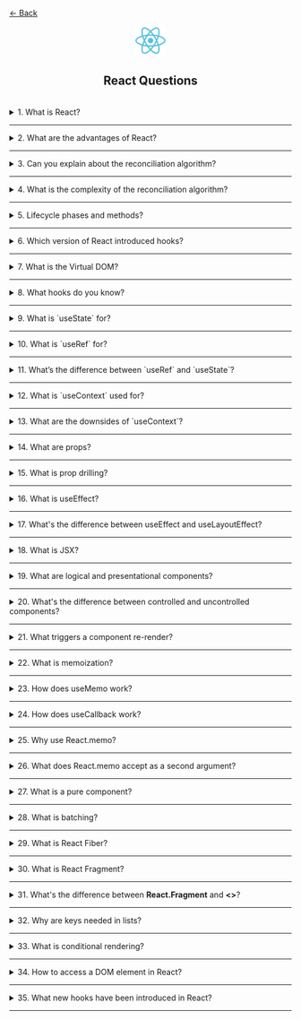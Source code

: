 <a href="../../../README.md">← Back</a>

<div align="center">
  <img src="../../../src/assets/icons/icons-for-titles/react.png">
  <h2>React Questions</h2>
</div>
<br />

<details>
<summary><span>1. What is React?</span></summary>
<br />

It’s a JavaScript library for building user interfaces using components and the virtual DOM.

</details>

---

<details>
<summary><span>2. What are the advantages of React?</span></summary>
<br />

- **Component-based approach** — the UI is split into reusable and isolated blocks
- **Virtual DOM** — only the changed parts of the tree are updated, speeding up rendering
- **One-way data flow** — simplifies debugging and makes the app behavior predictable
- **JSX** — a declarative syntax that combines JavaScript and HTML
- **Hooks** — a convenient way to manage state and lifecycle without classes
- **Large ecosystem** — many ready-to-use solutions and libraries (React Router, Redux, etc.)
- **Community support** — tons of learning resources and active developers
- **Great for SPA and SSR** — works on both client and server rendering (e.g. via Next.js)
- **Versatility** — applicable not only for web (React Native for mobile development)

</details>

---

<details>
<summary><span>3. Can you explain about the reconciliation algorithm?</span></summary>
<br />

**Reconciliation in React** is the process of comparing the new and previous Virtual DOM to determine the minimal changes needed in the real DOM.

**Key points:**

- On each re-render, React creates a new Virtual DOM tree.
- The algorithm compares it to the previous tree, computing a _diff_ — the differences between them.
- React uses heuristics:
  - components with different types are treated as different and replaced entirely;
  - list elements require unique `key`s for proper comparison;
  - if the component type is the same — only props and children are compared.

</details>

---

<details>
<summary><span>4. What is the complexity of the reconciliation algorithm?</span></summary>
<br />

_On average_, the complexity is close to **O(n)**, but due to optimizations and heuristics — **it runs faster in practice**, especially with well-structured components and correct `key`s in lists.

</details>

---

<details>
<summary><span>5. Lifecycle phases and methods?</span></summary>
<br />

In React, a component’s lifecycle is divided into **mounting**, **updating**, and **unmounting** — each phase includes specific methods or hooks depending on the component type.

**For class components:**

- `constructor` — initializes state.
- `componentDidMount` — called after the first render.
- `componentDidUpdate` — called after prop or state updates.
- `componentWillUnmount` — cleanup before the component is removed.

**For functional components (with hooks):**

- `useEffect(() => {...}, [])` — similar to `componentDidMount`.
- `useEffect(() => {...}, [deps])` — similar to `componentDidUpdate`.
- Returning a cleanup function `return () => {}` inside `useEffect` — similar to `componentWillUnmount`.

</details>

---

<details>
<summary><span>6. Which version of React introduced hooks?</span></summary>
<br />

Hooks were introduced in **React 16.8**, released in **February 2019**.

</details>

---

<details>
<summary><span>7. What is the Virtual DOM?</span></summary>
<br />

**Virtual DOM** is a lightweight abstraction of the real DOM — essentially a JavaScript-based in-memory tree that React uses to calculate UI changes before applying them to the real DOM.

Instead of changing the DOM directly, React builds a virtual tree, applies changes to it, then compares it to the previous version (**diffing**), and applies only the necessary updates to the browser DOM.

This approach minimizes costly DOM operations and makes UI updates faster and more efficient.

</details>

---

<details>
<summary><span>8. What hooks do you know?</span></summary>
<br />

Most common and widely used:

- `useState` — stores and updates local component state.
- `useEffect` — handles side effects (e.g. requests, timers).
- `useContext` — accesses context value without a Consumer.
- `useRef` — stores mutable values or references to DOM elements.
- `useMemo` — caches computed values for performance.
- `useCallback` — caches functions to avoid unnecessary re-renders.
- `useReducer` — manages complex state using a reducer function.
- `useLayoutEffect` — like `useEffect`, but runs before paint.

</details>

---

<details>
<summary><span>9. What is `useState` for?</span></summary>
<br />

**`useState`** is a hook for storing and managing local state in functional components.

It preserves a value between renders and provides a way to update it — triggering a re-render when changed.

</details>

---

<details>
<summary><span>10. What is `useRef` for?</span></summary>
<br />

**`useRef`** returns a mutable object with a `.current` property — allowing you to store values across renders **without** triggering re-renders.

Common use cases:

- accessing DOM elements directly;
- storing values not tied to rendering (timers, previous values, etc.).

Updating `.current` **does not trigger a component re-render**.

</details>

---

<details>
<summary><span>11. What’s the difference between `useRef` and `useState`?</span></summary>
<br />

**`useRef`** doesn’t cause a component to re-render when its value changes (stored in `.current`), while **`useState`** does — making `useRef` great for non-visual or transient values.

</details>

---

<details>
<summary><span>12. What is `useContext` used for?</span></summary>
<br />

**`useContext`** allows you to access shared data (context) inside any component within the matching `<Provider>`, helping to avoid prop drilling.

</details>

---

<details>
<summary><span>13. What are the downsides of `useContext`?</span></summary>
<br />

**The main downside of `useContext`** is that any change in the context value causes **all** consuming components to re-render, even if they only use part of the context — potentially hurting performance.

</details>

---

<details>
<summary><span>14. What are props?</span></summary>
<br />

**Props** are the mechanism for passing data from a parent component to a child in React, allowing components to be dynamic and reusable.

They are read-only — a child can use them but should not modify them.

</details>

---

<details>
<summary><span>15. What is prop drilling?</span></summary>
<br />

**Prop drilling** is when data is passed through a chain of intermediate components via props, even if only a deeply nested component needs it.

It becomes problematic as it **adds unnecessary complexity** — every level must forward props it doesn’t use, making the code harder to maintain and scale.

</details>

---

<details>
<summary><span>16. What is useEffect?</span></summary>
<br />

**`useEffect`** is a hook that replaces class component lifecycle methods in functional components.

The code inside `useEffect` runs **after the component is mounted**.  
To track changes to specific values, you can pass a dependency array as the second argument.

For cleanup tasks (e.g., unsubscribing, stopping timers), `useEffect` can return a **cleanup function**, which runs **on component unmount** or before the next effect execution.

The behavior of `useEffect` depends on the second argument:

- Without a dependency array — runs **on every render and re-render**;
- With an empty array `[]` — runs **only once** on initial render (mount);
- With specific dependencies `[dep1, dep2]` — runs on initial render and **whenever dependencies change**.

</details>

---

<details>
<summary><span>17. What's the difference between useEffect and useLayoutEffect?</span></summary>
<br />

**`useLayoutEffect`** works almost the same as `useEffect`, with one key difference:  
it runs **synchronously after all DOM mutations**, but **before** the browser paints the updated UI.

Unlike `useEffect`, which is **asynchronous and runs after paint**, `useLayoutEffect` allows effects to finish **before the user sees anything** — e.g., measuring dimensions, positioning, forcing scroll, or running sync animations.

> ⚠️ If code inside `useLayoutEffect` takes too long, it may cause a UI "freeze" as painting is delayed.

</details>

---

<details>
<summary><span>18. What is JSX?</span></summary>
<br />

JSX is a way to write HTML-like markup directly in JavaScript to describe what the UI should look like in React components.

</details>

---

<details>
<summary><span>19. What are logical and presentational components?</span></summary>
<br />

**Presentational components** focus on appearance — they render given data as UI.

**Logical components** handle business logic, state, and data processing, passing everything needed to child presentational components.

</details>

---

<details>
<summary><span>20. What's the difference between controlled and uncontrolled components?</span></summary>
<br />

**Controlled components** manage their state via React: the value (e.g., `input`) is stored in `useState` and updated via events.

**Uncontrolled components** store their state inside the DOM and use `ref` to access values instead of state.

</details>

---

<details>
<summary><span>21. What triggers a component re-render?</span></summary>
<br />

A React component re-renders when:

- Its **state (`state`)** changes;
- New **props (`props`)** are received from the parent;
- The **context (`context`)** it uses changes;
- The **parent component re-renders**, and this component is not optimized (e.g., not wrapped in `React.memo`);
- `forceUpdate` is called (in class components).

</details>

---

<details>
<summary><span>22. What is memoization?</span></summary>
<br />

**Memoization** is an optimization technique where a function’s result is **cached**, so it's not recalculated on repeated calls with the same arguments.

In React, it helps **prevent unnecessary re-renders** and redundant computations — especially with `useMemo`, `useCallback`, or `React.memo`.

</details>

---

<details>
<summary><span>23. How does useMemo work?</span></summary>
<br />

**`useMemo`** is a hook that caches a function’s result and reuses it, so it's not re-executed on every render.

A new computation runs only if dependencies (passed in the array) change.

</details>

---

<details>
<summary><span>24. How does useCallback work?</span></summary>
<br />

**`useCallback`** caches the function itself to avoid recreating it on each render.

A new function is created only if the dependencies in the second argument array change.

</details>

---

<details>
<summary><span>25. Why use React.memo?</span></summary>
<br />

**`React.memo`** allows React to _remember_ a component’s render result so it can **skip re-rendering** if props haven’t changed.

</details>

---

<details>
<summary><span>26. What does React.memo accept as a second argument?</span></summary>
<br />

The second argument to `React.memo` is a comparator function `areEqual(prevProps, nextProps)` that compares old and new props.

By default, it uses **shallow comparison** (`Object.is`). If props contain nested objects, arrays, or other complex structures, you can provide a **custom comparison function** to perform a deep check of necessary fields.

The function should return:

- `true` — if **props are equal** and **re-render is unnecessary**;
- `false` — if **props differ**, and the component needs to re-render.

This gives precise control over when a component updates — useful for performance optimization.

</details>

---

<details>
<summary><span>27. What is a pure component?</span></summary>
<br />

A **pure component** is one that always returns the same output given the same props and doesn't cause side effects.

</details>

---

<details>
<summary><span>28. What is batching?</span></summary>
<br />

**Batching** is a mechanism in React where **multiple state updates are grouped into a single re-render** to reduce extra repaints and boost performance.

Previously, batching only worked inside synthetic events, but since React 18, it’s **enabled by default even in async code** (e.g., `setTimeout`, `fetch`, `Promise`).

</details>

---

<details>
<summary><span>29. What is React Fiber?</span></summary>
<br />

**React Fiber** is the internal engine architecture introduced in React 16, allowing more flexible and efficient rendering.

Fiber splits React's work into small units and processes them step-by-step, which enables:

- prioritizing updates (e.g., based on urgency);
- interrupting long renders and resuming later (for responsive UI);
- using asynchronous rendering features (`Concurrent Mode`).

Thanks to Fiber, React can better manage performance — especially in complex UIs with large data loads.

</details>

---

<details>
<summary><span>30. What is React Fragment?</span></summary>
<br />

**React Fragment** is a special component that lets you group multiple elements **without adding extra nodes to the DOM**.

</details>

---

<details>
<summary><span>31. What's the difference between <b>React.Fragment</b> and <b><></></b>?</span></summary>
<br />

- **`<>...</>`** — short syntax to use when no attributes are needed
- **`<React.Fragment>...</React.Fragment>`** — full form required if `key` or other attributes are needed

</details>

---

<details>
<summary><span>32. Why are keys needed in lists?</span></summary>
<br />

Keys in lists help React efficiently track which elements have changed, been added, or removed — enabling precise updates without re-rendering the entire component tree.

</details>

---

<details>
<summary><span>33. What is conditional rendering?</span></summary>
<br />

**Conditional rendering** is a way to display different UI elements depending on conditions — like whether a user is logged in or if data has loaded.

</details>

---

<details>
<summary><span>34. How to access a DOM element in React?</span></summary>
<br />

In React, you can access a DOM element using **refs** — via `useRef` in functional components or `createRef` in class components.

</details>

---

<details>
<summary><span>35. What new hooks have been introduced in React?</span></summary>
<br />

1. **`useId`** — generates a unique and stable ID, useful for form elements and SSR.
2. **`useTransition`** — lets you mark some updates as "low priority" to improve UI responsiveness.
3. **`useDeferredValue`** — delays updating a value to prevent UI "freezes" during rapid input.
4. **`useSyncExternalStore`** — safe way to subscribe to external stores, works with Concurrent Mode.
5. **`useInsertionEffect`** — runs before DOM paint, intended for styling libraries that inject styles directly.

Also in React 19 experimental (canary) version:

6. **`use`** — allows using Promises and other resources inside components.
7. **`useFormStatus`** — provides real-time form submission state.
8. **`useOptimistic`** — enables optimistic UI updates before async operations complete.

</details>

---

<!-- <details>
<summary><span></span></summary>
<br />


</details>

--- -->
